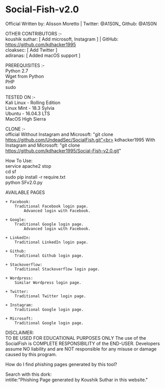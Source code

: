 # Social-Fish-v2.0

Official Written by: Alisson Moretto | Twitter: @A1S0N_ Github: @A1S0N


OTHER CONTRIBUTORS :-<br>
	koushik suthar: [ Add microsoft, Instagram ] | GitHub: https://github.com/kdhacker1995<br>
	cloaksec: [ Add Twitter ]<br>
	adiranas: [ Added macOS support ]


PREREQUISITES :-<br>
	Python 2.7<br>
    	Wget from Python<br>
    	PHP<br>
    	sudo<br>


TESTED ON :-<br>
	Kali Linux - Rolling Edition<br>
    	Linux Mint - 18.3 Sylvia<br>
    	Ubuntu - 16.04.3 LTS<br>
    	MacOS High Sierra<br>

CLONE :-<br>
	official Without Instagram and Microsoft:
		"git clone https://github.com/UndeadSec/SocialFish.git"<br>
	kdhacker1995 With Instagram and Microsoft:
		"git clone https://github.com/kdhacker1995/Social-Fish-v2.0.git"


How To Use:<br> 
	service apache2 stop<br>
	cd sf<br>
	sudo pip install -r require.txt <br>
	python SFv2.0.py<br>



AVAILABLE PAGES<br>

	+ Facebook:
		Traditional Facebook login page.
    		Advanced login with Facebook.

	+ Google:
		Traditional Google login page.
    		Advanced login with Facebook.

	+ LinkedIn:
		Traditional LinkedIn login page.

	+ Github:
		Traditional Github login page.

	+ Stackoverflow:
		Traditional Stackoverflow login page.

	+ Wordpress:
		Similar Wordpress login page.

	+ Twitter:
		Traditional Twitter login page.

	+ Instagram:
		Traditional Google login page.

	+ Microsoft:
		Traditional Google login page.


DISCLAIMER:<br>
	TO BE USED FOR EDUCATIONAL PURPOSES ONLY
	The use of the SocialFish is COMPLETE RESPONSIBILITY of the END-USER. 
	Developers assume NO liability and are NOT responsible for any misuse or damage caused by this program.

 
How do I find phishing pages generated by this tool?

Search with this dork:<br>
   intitle:"Phishing Page generated by Koushik Suthar in this website."

